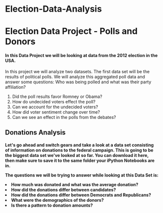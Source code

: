 # Election-Data-Analysis
<h1>Election Data Project - Polls and Donors</h1>
<h4>In this Data Project we will be looking at data from the 2012 election in the USA.</h4>
In this project we will analyze two datasets. The first data set will be the results of political polls. We will analyze this aggregated poll data and answer some questions:
Who was being polled and what was their party affiliation?
<ol>
<li>Did the poll results favor Romney or Obama?</li>
<li>How do undecided voters effect the poll?</li>
<li>Can we account for the undecided voters?</li>
<li>How did voter sentiment change over time?</li>
<li>Can we see an effect in the polls from the debates?</li></ol>


<h2>Donations Analysis</h2>
<h4>Let's go ahead and switch gears and take a look at a data set consisting of information on donations to the federal campaign.</h41>
This is going to be the biggest data set we've looked at so far. You can download it here, then make sure to save it to the same folder your iPython Notebooks are in.

The questions we will be trying to answer while looking at this Data Set is:

<li>How much was donated and what was the average donation?</li>
<li>How did the donations differ between candidates?</li>
<li>How did the donations differ between Democrats and Republicans?</li>
<li>What were the demographics of the donors?</li>
<li>Is there a pattern to donation amounts?</li>
